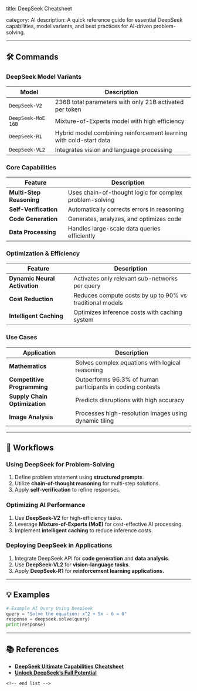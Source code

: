 title: DeepSeek Cheatsheet

category: AI
description: A quick reference guide for essential DeepSeek capabilities, model variants, and best practices for AI-driven problem-solving.

---

## 🛠️ Commands

### **DeepSeek Model Variants**

| Model                | Description                                                        |
| -------------------- | ------------------------------------------------------------------ |
| `DeepSeek-V2`      | 236B total parameters with only 21B activated per token            |
| `DeepSeek-MoE 16B` | Mixture-of-Experts model with high efficiency                      |
| `DeepSeek-R1`      | Hybrid model combining reinforcement learning with cold-start data |
| `DeepSeek-VL2`     | Integrates vision and language processing                          |

### **Core Capabilities**

| Feature                        | Description                                             |
| ------------------------------ | ------------------------------------------------------- |
| **Multi-Step Reasoning** | Uses chain-of-thought logic for complex problem-solving |
| **Self-Verification**    | Automatically corrects errors in reasoning              |
| **Code Generation**      | Generates, analyzes, and optimizes code                 |
| **Data Processing**      | Handles large-scale data queries efficiently            |

### **Optimization & Efficiency**

| Feature                             | Description                                              |
| ----------------------------------- | -------------------------------------------------------- |
| **Dynamic Neural Activation** | Activates only relevant sub-networks per query           |
| **Cost Reduction**            | Reduces compute costs by up to 90% vs traditional models |
| **Intelligent Caching**       | Optimizes inference costs with caching system            |

### **Use Cases**

| Application                         | Description                                                |
| ----------------------------------- | ---------------------------------------------------------- |
| **Mathematics**               | Solves complex equations with logical reasoning            |
| **Competitive Programming**   | Outperforms 96.3% of human participants in coding contests |
| **Supply Chain Optimization** | Predicts disruptions with high accuracy                    |
| **Image Analysis**            | Processes high-resolution images using dynamic tiling      |

---

## 🔄 Workflows

### **Using DeepSeek for Problem-Solving**

1. Define problem statement using **structured prompts**.
2. Utilize **chain-of-thought reasoning** for multi-step solutions.
3. Apply **self-verification** to refine responses.

### **Optimizing AI Performance**

1. Use **DeepSeek-V2** for high-efficiency tasks.
2. Leverage **Mixture-of-Experts (MoE)** for cost-effective AI processing.
3. Implement **intelligent caching** to reduce inference costs.

### **Deploying DeepSeek in Applications**

1. Integrate DeepSeek API for **code generation** and **data analysis**.
2. Use **DeepSeek-VL2** for **vision-language tasks**.
3. Apply **DeepSeek-R1** for **reinforcement learning applications**.

---

## 💡 Examples

```python
# Example AI Query Using DeepSeek
query = "Solve the equation: x^2 + 5x - 6 = 0"
response = deepseek.solve(query)
print(response)
```

---

## 📚 References

- **[DeepSeek Ultimate Capabilities Cheatsheet](https://www.ai-mindset.ai/deepseek-cheatsheet)**
- **[Unlock DeepSeek’s Full Potential](https://www.coursejoiner.com/educational/deepseeks-ultimate-cheat-sheet/)**

```
<!-- end list -->
```
